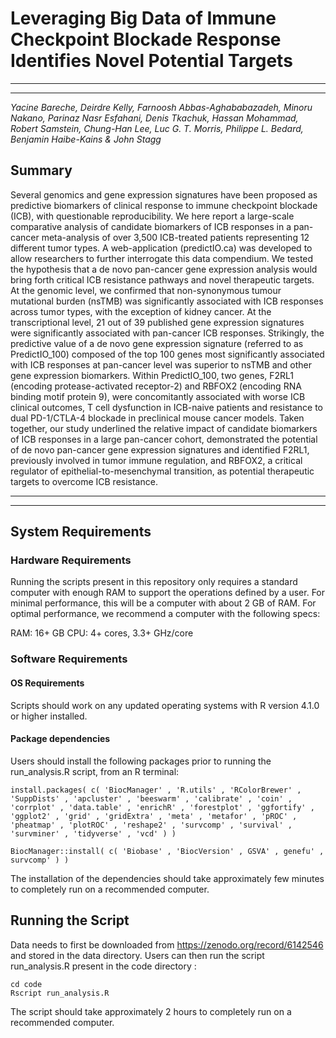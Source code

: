 # Leveraging Big Data of Immune Checkpoint Blockade Response Identifies Novel Potential Targets

------------------------------------------------
------------------------------------------------ 


*Yacine Bareche, Deirdre Kelly, Farnoosh Abbas-Aghababazadeh, Minoru Nakano, Parinaz Nasr Esfahani, Denis Tkachuk, Hassan Mohammad, Robert Samstein, Chung-Han Lee, Luc G. T. Morris, Philippe L. Bedard, Benjamin Haibe-Kains & John Stagg*

## Summary
<p align="justify">

Several genomics and gene expression signatures have been proposed as predictive biomarkers of clinical response to immune checkpoint blockade (ICB), with questionable reproducibility. We here report a large-scale comparative analysis of candidate biomarkers of ICB responses in a pan-cancer meta-analysis of over 3,500 ICB-treated patients representing 12 different tumor types. A web-application (predictIO.ca) was developed to allow researchers to further interrogate this data compendium. We tested the hypothesis that a de novo pan-cancer gene expression analysis would bring forth critical ICB resistance pathways and novel therapeutic targets. At the genomic level, we confirmed that non-synonymous tumour mutational burden (nsTMB) was significantly associated with ICB responses across tumor types, with the exception of kidney cancer. At the transcriptional level, 21 out of 39 published gene expression signatures were significantly associated with pan-cancer ICB responses. Strikingly, the predictive value of a de novo gene expression signature (referred to as PredictIO_100) composed of the top 100 genes most significantly associated with ICB responses at pan-cancer level was superior to nsTMB and other gene expression biomarkers. Within PredictIO_100, two genes, F2RL1 (encoding protease-activated receptor-2) and RBFOX2 (encoding RNA binding motif protein 9), were concomitantly associated with worse ICB clinical outcomes, T cell dysfunction in ICB-naive patients and resistance to dual PD-1/CTLA-4 blockade in preclinical mouse cancer models. Taken together, our study underlined the relative impact of candidate biomarkers of ICB responses in a large pan-cancer cohort, demonstrated the potential of de novo pan-cancer gene expression signatures and identified F2RL1, previously involved in tumor immune regulation, and RBFOX2, a critical regulator of epithelial-to-mesenchymal transition, as potential therapeutic targets to overcome ICB resistance. 
</p >

------------------------------------------------
------------------------------------------------ 

## System Requirements

### Hardware Requirements
Running the scripts present in this repository only requires a standard computer with enough RAM to support the operations defined by a user. For minimal performance, this will be a computer with about 2 GB of RAM. For optimal performance, we recommend a computer with the following specs:

RAM: 16+ GB
CPU: 4+ cores, 3.3+ GHz/core

### Software Requirements

#### OS Requirements

Scripts should work on any updated operating systems with R version 4.1.0 or higher installed.  

#### Package dependencies

Users should install the following packages prior to running the run_analysis.R script, from an R terminal:

```
install.packages( c( 'BiocManager' , 'R.utils' , 'RColorBrewer' , 'SuppDists' , 'apcluster' , 'beeswarm' , 'calibrate' , 'coin' , 'corrplot' , 'data.table' , 'enrichR' , 'forestplot' , 'ggfortify' , 'ggplot2' , 'grid' , 'gridExtra' , 'meta' , 'metafor' , 'pROC' , 'pheatmap' , 'plotROC' , 'reshape2' , 'survcomp' , 'survival' , 'survminer' , 'tidyverse' , 'vcd' ) )

BiocManager::install( c( 'Biobase' , 'BiocVersion' , GSVA' , genefu' , survcomp' ) )
```

The installation of the dependencies should take approximately few minutes to completely run on a recommended computer.


## Running the Script

Data needs to first be downloaded from https://zenodo.org/record/6142546 and stored in the data directory.
Users can then run the script run_analysis.R present in the code directory :
```
cd code
Rscript run_analysis.R
```

The script should take approximately 2 hours to completely run on a recommended computer.
 
